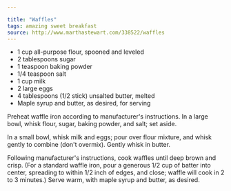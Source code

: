 ```yaml
---

title: "Waffles"
tags: amazing sweet breakfast
source: http://www.marthastewart.com/338522/waffles
---
```

* 1 cup all-purpose flour, spooned and leveled
* 2 tablespoons sugar
* 1 teaspoon baking powder
* 1/4 teaspoon salt
* 1 cup milk
* 2 large eggs
* 4 tablespoons (1/2 stick) unsalted butter, melted
* Maple syrup and butter, as desired, for serving

Preheat waffle iron according to manufacturer's instructions. In a large bowl, whisk flour, sugar, baking powder, and salt; set aside.

In a small bowl, whisk milk and eggs; pour over flour mixture, and whisk gently to combine (don't overmix). Gently whisk in butter.

Following manufacturer's instructions, cook waffles until deep brown and crisp. (For a standard waffle iron, pour a generous 1/2 cup of batter into center, spreading to within 1/2 inch of edges, and close; waffle will cook in 2 to 3 minutes.) Serve warm, with maple syrup and butter, as desired.
